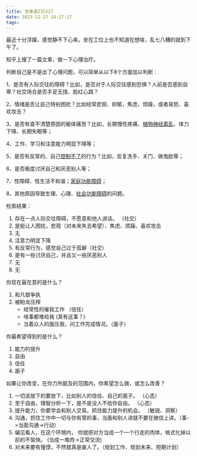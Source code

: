 ```yaml
---
title: 吉事语231227
date: 2023-12-27 14:27:17
tags:
---
```




最近十分浮躁，感觉静不下心来。坐在工位上也不知道在想啥，乱七八糟的就到下午了。

知乎上搜了一篇文章，做一下心理治疗。



判断自己是不是出了心理问题，可以简单从以下8个方面加以判断：

1、是否有人际交往的障碍？比如，是否对于人际交往感到恐惧？人前是否感到自卑？社交场合是否手足无措、脸红心跳？

2、情绪是否让自己特别困扰？比如经常悲观、抑郁，焦虑、烦躁，或者易怒、喜欢攻击？

3、是否有查不清楚原因的躯体痛苦？比如，长期慢性疼痛、[植物神经紊乱](https://www.zhihu.com/search?q=植物神经紊乱&search_source=Entity&hybrid_search_source=Entity&hybrid_search_extra={"sourceType"%3A"article"%2C"sourceId"%3A"570594819"})、体力下降、长期失眠等；

4、工作、学习和注意能力明显下降等；

5、是否有反常的、自己[控制不了](https://www.zhihu.com/search?q=控制不了&search_source=Entity&hybrid_search_source=Entity&hybrid_search_extra={"sourceType"%3A"article"%2C"sourceId"%3A"570594819"})的行为？比如，反复洗手、关门、做鬼脸等；

6、是否极度讨厌自己和厌恶别人等；

7、性障碍、性生活不和谐；[家庭功能障碍](https://www.zhihu.com/search?q=家庭功能障碍&search_source=Entity&hybrid_search_source=Entity&hybrid_search_extra={"sourceType"%3A"article"%2C"sourceId"%3A"570594819"})；

8、其他原因导致生理、心理、[社会功能障碍](https://www.zhihu.com/search?q=社会功能障碍&search_source=Entity&hybrid_search_source=Entity&hybrid_search_extra={"sourceType"%3A"article"%2C"sourceId"%3A"570594819"})的问题。





检索结果：

1. 存在一点人际交往障碍，不愿意和他人讲话。 （社交）
2. 是挺让人困扰，悲观（对未来失去希望）、焦虑、烦躁、喜欢攻击 
3. 无
4. 注意力明显下降
5. 有反常行为，感觉自己过于孤僻（社交）
6. 是有一些讨厌自己，并且又一些厌恶别人 
7. 无
8. 无



你现在最在意的是什么？

1. 和凡银争执 
2. 被盼龙压榨
   * 经常性的催我工作 （信任）
   * 啥事都堆给我 (真有这事？)
   * 当着众人的面压我，问工作完成情况。（面子）



你最希望得到的是什么？

1. 能力的提升
2. 自由
3. 信任
4. 面子



如果让你改变，在你力所能及的范围内，你希望怎么做，或怎么改善？

1. 一切该放下的要放下，比如别人的信任、自己的面子。  （心态）
2. 至于自由，理智分析一下，是不是没人不给你自由。 （心态）
3. 提升能力，你要学会和别人交易。抓住能力提升的机会。 （敏锐、洞察）
4. 沟通，抓住工作中一切与你有管的事，当面和别人讲就不要在微信上讲。（事->当面沟通->行动）
5. 偏见看人，在这个环境内， 你就把对方当成一个一个行走的肉体，格式化掉以前的不愉快。 (当成一堆肉->正常交流)
6. 对未来要有憧憬，不然就真是废人了。（规划工作、规划未来、短期计划）



